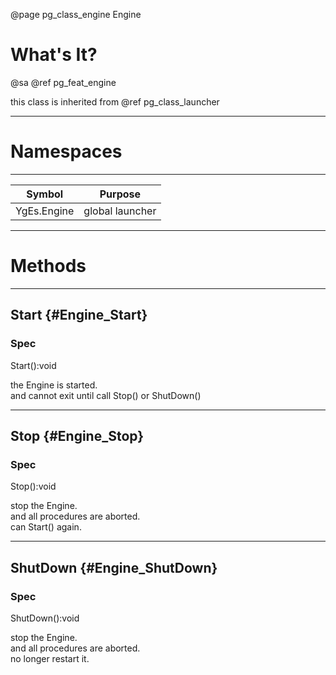 ﻿@page pg_class_engine Engine

# What's It?

@sa @ref pg_feat_engine  

this class is inherited from @ref pg_class_launcher  

-----
# Namespaces

-----
| Symbol | Purpose |
|--------|---------|
| YgEs.Engine | global launcher |

-----
# Methods

-----
## Start {#Engine_Start}

### Spec

Start():void

the Engine is started.  
and cannot exit until call Stop() or ShutDown()  

-----
## Stop {#Engine_Stop}

### Spec

Stop():void

stop the Engine.  
and all procedures are aborted.  
can Start() again.  

-----
## ShutDown {#Engine_ShutDown}

### Spec

ShutDown():void

stop the Engine.  
and all procedures are aborted.  
no longer restart it.  
